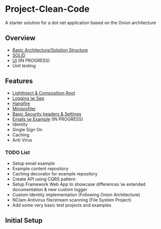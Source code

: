 # Project-Clean-Code
A starter solution for a dot net application based on the Onion architecture

## Overview
- [Basic Architecture/Solution Structure](docs/ARCHITECTURE.md)
- [SOLID](docs/SOLID.md)
- [UI](docs/UI.md) (IN PROGRESS)
- Unit testing

## Features
- [LightInject & Composition Root](docs/Features/LightInject.md) 
- [Logging \w Seq](docs/Features/Logging.md)
- [Hangfire](docs/Features/Hangfire.md)
- [Miniprofiler](docs/Features/MiniProfiler.md)
- [Basic Security headers & Settings](docs/Features/BasicSecurity.md)
- [Emails \w Example](docs/Features/Emails.md) (IN PROGRESS)
- Identity
- Single Sign On
- Caching
- Anti Virus


### TODO List
- Setup email example
- Example content repository
- Caching decorator for example repository
- Create API using CQRS pattern
- Setup Framework Web App to showcase differences \w extended documentation & new custom logger
- Custom Identity implementation (Following Onion Architecture)
- NClam Antivirus file/stream scanning (File System Project)
- Add some very basic test projects and examples

## Initial Setup